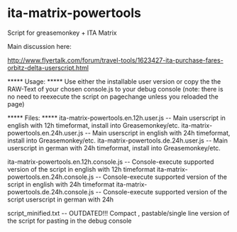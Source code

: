 ita-matrix-powertools
=====================
Script for greasemonkey + ITA Matrix

Main discussion here:

http://www.flyertalk.com/forum/travel-tools/1623427-ita-purchase-fares-orbitz-delta-userscript.html

***** Usage: *****
Use either the installable user version or copy the the RAW-Text of your chosen console.js to your debug console (note: there is no need to reexecute the script on pagechange unless you reloaded the page)

***** Files: *****
ita-matrix-powertools.en.12h.user.js -- Main userscript in english with 12h timeformat, install into Greasemonkey/etc.
ita-matrix-powertools.en.24h.user.js -- Main userscript in english with 24h timeformat, install into Greasemonkey/etc.
ita-matrix-powertools.de.24h.user.js -- Main userscript in german with 24h timeformat, install into Greasemonkey/etc.

ita-matrix-powertools.en.12h.console.js -- Console-execute supported version of the script in english with 12h timeformat
ita-matrix-powertools.en.24h.console.js -- Console-execute supported version of the script in english with 24h timeformat
ita-matrix-powertools.de.24h.console.js -- Console-execute supported version of the script userscript in german with 24h

script_minified.txt -- OUTDATED!!! Compact , pastable/single line version of the script for pasting in the debug console
